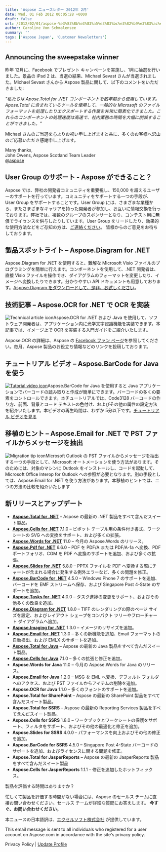 ```yaml
---
title: 'Aspose ニュースレター 2012年 2月'
date: Wed, 01 Feb 2012 00:05:28 +0000
draft: false
url: /2012/02/01/aspose-%e3%83%8b%e3%83%a5%e3%83%bc%e3%82%b9%e3%83%ac%e3%82%bf%e3%83%bc-2012%e5%b9%b4-2%e6%9c%88/
author: Caroline Von Schmalensee
summary: ''
tags: ['Aspose Japan', 'Customer Newsletters']
---
```


## Announcing the sweepstake winner

昨年 12月に、Facebook でプレゼント キャンペーンを実施し、1月に抽選を行いました。景品の iPad 2 は、当選の結果、Michael Sevast さんが当選されました。Michael Sevast さんから Aspose 製品に関して、以下のコメントをいただきました:

_"私たちは Apose.Total for .NET コンポーネントを数年前から使用しています。Apose.Total に含まれているツールを使用して、一般的な Microsoft のファイル フォーマットを処理したりエクスポートする作業を非常に簡素化できました。これらのコンポーネントの処理速度は高速で、社内業務の時間を大幅に削減することができました。"_

Michael さんのご当選を心よりお祝い申し上げますと共に、多くのお客様へ沢山のご応募いただき感謝申し上げます。

Many thanks,  
John Owens, Aspose Scotland Team Leader  
[@aspose][1]

## User Group のサポート - Aspose ができること？

[](mailto:user.groups@aspose.com)Aspose では、弊社の開発者コミュニティを重要視し、150,000 を超えるユーザーのサポートを行っています。コミュニティをサポートする一つの手段が、User Group をサポートすることです。User Group には、さまざまな業種から、またさまざまなキャリアを持った開発者が参加し、お互いに情報交換を行っております。弊社では、複数のグループのスポンサーとなり、コンテスト用に無償でライセンスを供与したりしています。User Group をリードしたり、効果的な使用方法などをご存知の方は、[ご連絡ください][2]。 皆様からのご意見をお待ちしております。

## 製品スポットライト – Aspose.Diagram for .NET

[](http://www.aspose.com/community/files/51/.net-components/aspose.diagram-for-.net/default.aspx)Aspose.Diagram for .NET を使用すると、難解な Microsoft Visio ファイルのプログラミングを簡単に行えます。コンポーネントを使用して、.NET 開発者は、直接 Visio ファイルを操作でき、ダイアグラムのフォーマットを変更したり、イメージへ変換したりできます。分かりやすい API ドキュメントも用意しております。[Aspose.Diagram をダウンロードして、是非、お試しください][3]。

## 技術記事 – Aspose.OCR for .NET で OCR を実装

![Technical article icon][4]Aspose.OCR for .NET および Java を使用して、ソフトウェア開発者は、アプリケーション内に光学文字認識機能を実装できます。本記事では、イメージ上で OCR を実装する入門ガイドをご紹介いたします。

Aspose.OCR の詳細は、Aspose の [Facebook ファン ページ][5]を参照してください。毎月、Aspose 製品のお役立ち情報などのリンクを投稿しております。

## チュートリアル ビデオ – Aspose.BarCode for Java を使う

[![Tutorial video icon][6]](http://www.youtube.com/watch?v=6g3JJNmgFlQ&feature=plcp)Aspose.BarCode for Java を使用すると Java アプリケーションでバーコードの読み取りと作成が簡単にできます。バーコードの多くの要素をコントロールできます。本チュートリアルでは、Code3128 バーコードの作り方、前面、背景とコード テキストの色付け、およびその他の属性の設定方法を紹介いたします。本ビデオの再生時間は、わずか 5分以下です。[チュートリアル ビデオを見る][7]

## 移植のヒント – Aspose.Email for .NET で PST ファイルからメッセージを抽出

![Migration tip icon][8]Microsoft Outlook の PST ファイルからメッセージを抽出する一つの手段として、Microsoft オートメーションを使う方法があります。そのためには、対象のマシンに Outlook をインストールし、コードを起動して、Microsoft Office Interop for Outlook への参照が必要となります。別の手段としては、Aspose.Email for .NET を使う方法があります。本移植のヒントでは、二つの方法の比較を紹介いたします

## 新リリースとアップデート

*   [**Aspose.Total for .NET**][9] – Aspose の最新の .NET 製品をすべて含んだスイート製品。
*   [**Aspose.Cells for .NET**][10] 7.1.0 – ピボット テーブル用の条件付き書式、ワークシートの SVG への変換をサポート、および多くの拡張。
*   [**Aspose.Words for .NET**][11] 11.0 – 今月の Aspose.Words のリリース。
*   [**Aspose.Pdf for .NET**][12] 6.6.0 – PDF を PDF/A または PDF/A-1a へ変換、PDF ポートフォリオ、CGM を PDF へ変換のサポートを追加、および多くの拡張。
*   [**Aspose.Slides for .NET**][13] 5.8.0 – PPTX ファイルを PDF へ変換する際にチャートが含まれる場合に発生する例外エラーなど、多くの問題を修正。
*   [**Aspose.BarCode for .NET**][14] 4.5.0 – Windows Phone 7 のサポートを追加、バーコードを EMF ストリームへ保存、および Singapore Post 4-State のサポートを追加。
*   [**Aspose.Tasks for .NET**][15] 4.0.0 – タスク進捗の変更をサポート、およびその他多くの改良を追加。
*   [**Aspose.Diagram for .NET**][16] 1.8.0 – TIFF のレンダリングの際のページ サイズを設定、およびレイアウト シェープをコンパクト ツリーやフローチャート ダイアグラムへ追加。
*   [**Aspose.Imaging for .NET**][17] 1.3.0 – イメージのリサイズを追加。
*   [**Aspose.Email for .NET**][18] 1.3.0 – 多くの新機能を追加、Email フォーマットの自動検出、および EMLX のサポートを追加。
*   [**Aspose.Total for Java**][19] – Aspose の最新の Java 製品をすべて含んだスイート製品。
*   [**Aspose.Cells for Java**][20] 7.1.0 – 多くの拡張と修正を追加。
*   **Aspose.Words for Java** 11.0 – 今月の Aspose.Words for Java のリリース。
*   **Aspose.Email for Java** 1.2.0 – MSG を EML へ変換、デフォルト フォルダへのアクセス、および PST ファイルからアイテムの削除を追加。
*   **Aspose.OCR for Java** 1.1.0 – 多くのフォントのサポートを追加。
*   **Aspose.Total for SharePoint** – Aspose の最新の SharePoint 製品をすべて含んだスイート製品。
*   **Aspose.Total for SSRS** – Aspose の最新の Reporting Services 製品をすべて含んだスイート製品。
*   **Aspose.Cells for SSRS** 1.8.0 – ワークブックとワークシートの保護をサポート、フィルタをサポート、およびその他の最適化と修正を追加。
*   **Aspose.Slides for SSRS** 4.0.0 – パフォーマンスを向上およびその他の修正を追加。
*   **Aspose.BarCode for SSRS** 4.5.0 – Singapore Post 4-State バーコードのサポートを追加、およびライセンスに関する問題を修正。
*   **Aspose.Total for JasperReports** – Aspose の最新の JasperReports 製品をすべて含んだスイート製品
*   **Aspose.Cells for JasperReports** 1.1.1 – 修正を追加したホットフィックス。

製品を評価する時間はありますか？

忙しくて製品を評価する時間がない場合には、Aspose のセールス チームに直接お問い合わせください。セールス チームが詳細な質問にお答えします。 **今すぐ、お問い合わせください**。

本ニュースの日本語訳は、[エクセルソフト株式会社][21] が提供しています。

This email message is sent to all individuals who registered for a user account on Aspose.com in accordance with the site's privacy policy.  
  
Privacy Policy | [Update Profile][22]




[1]: http://twitter.com/#!/aspose
[2]: mailto:user.groups@aspose.com
[3]: http://www.aspose.com/community/files/51/.net-components/aspose.diagram-for-.net/default.aspx
[4]: https://www.aspose.cloud/templates/aspose/App_Themes/V3/images/email/272x272/aspose_email-for-android.png
[5]: https://www.facebook.com/pages/Aspose/21217093093?sk=app_128953167177144
[6]: https://www.aspose.cloud/templates/aspose/App_Themes/V3/images/email/272x272/aspose_email-for-android.png
[7]: http://www.youtube.com/watch?v=6g3JJNmgFlQ&feature=plcp
[8]: https://www.aspose.cloud/templates/aspose/App_Themes/V3/images/email/272x272/aspose_email-for-net.png
[9]: http://www.aspose.com/community/files/51/.net-components/aspose.total-for-.net/default.aspx
[10]: http://www.aspose.com/community/files/51/.net-components/aspose.cells-for-.net/default.aspx
[11]: http://www.aspose.com/community/files/51/.net-components/aspose.words-for-.net/default.aspx
[12]: http://bit.ly/g9rFxf
[13]: http://www.aspose.com/community/files/51/.net-components/aspose.slides-for-.net/default.aspx
[14]: http://www.aspose.com/community/files/51/.net-components/aspose.barcode-for-.net/default.aspx
[15]: http://www.aspose.com/community/files/51/.net-components/aspose.tasks-for-.net/default.aspx
[16]: http://www.aspose.com/community/files/51/.net-components/aspose.diagram-for-.net/default.aspx
[17]: http://www.aspose.com/community/files/51/.net-components/aspose.imaging-for-.net/default.aspx
[18]: https://www.aspose.com/templates/aspose/App_Themes/V3/images/words/272x272/aspose_words-for-net.png
[19]: http://www.aspose.com/community/files/72/java-components/aspose.total-for-java/default.aspx
[20]: http://www.aspose.com/community/files/72/java-components/aspose.cells-for-java/default.aspx
[21]: http://www.xlsoft.com/jp/products/aspose/index.html?asposenews
[22]: https://www.aspose.com/



